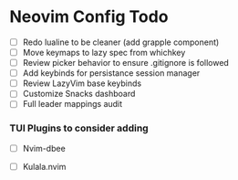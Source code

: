 # Neovim Config Todo

- [ ] Redo lualine to be cleaner (add grapple component)
- [ ] Move keymaps to lazy spec from whichkey
- [ ] Review picker behavior to ensure .gitignore is followed
- [ ] Add keybinds for persistance session manager
- [ ] Review LazyVim base keybinds
- [ ] Customize Snacks dashboard
- [ ] Full leader mappings audit

### TUI Plugins to consider adding

- [ ] Nvim-dbee
- [ ] Kulala.nvim

